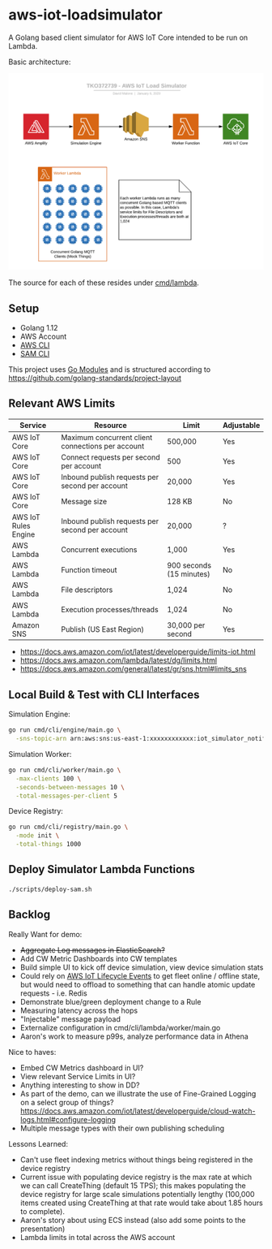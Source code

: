 # aws-iot-loadsimulator

A Golang based client simulator for AWS IoT Core intended to be run on Lambda.

Basic architecture:

![AWS IoT Load Simulator](./images/architecture.png "AWS IoT Load Simulator")

The source for each of these resides under [cmd/lambda](cmd/lambda).

## Setup

* Golang 1.12
* AWS Account
* [AWS CLI](https://docs.aws.amazon.com/cli/latest/userguide/cli-chap-install.html)
* [SAM CLI](https://docs.aws.amazon.com/serverless-application-model/latest/developerguide/serverless-sam-cli-install.html)

This project uses [Go Modules](https://blog.golang.org/using-go-modules) and is structured according to https://github.com/golang-standards/project-layout


## Relevant AWS Limits

Service | Resource | Limit | Adjustable
--- | --- | --- | ---
AWS IoT Core | Maximum concurrent client connections per account | 500,000 | Yes
AWS IoT Core | Connect requests per second per account | 500 | Yes
AWS IoT Core | Inbound publish requests per second per account | 20,000 | Yes
AWS IoT Core | Message size | 128 KB | No
AWS IoT Rules Engine | Inbound publish requests per second per account | 20,000 | ?
AWS Lambda | Concurrent executions | 1,000 | Yes
AWS Lambda | Function timeout | 900 seconds (15 minutes) | No
AWS Lambda | File descriptors | 1,024 | No
AWS Lambda | Execution processes/threads | 1,024 | No
Amazon SNS | Publish (US East Region) | 30,000 per second | Yes

* https://docs.aws.amazon.com/iot/latest/developerguide/limits-iot.html
* https://docs.aws.amazon.com/lambda/latest/dg/limits.html
* https://docs.aws.amazon.com/general/latest/gr/sns.html#limits_sns

## Local Build & Test with CLI Interfaces

Simulation Engine:

```bash
go run cmd/cli/engine/main.go \
  -sns-topic-arn arn:aws:sns:us-east-1:xxxxxxxxxxxx:iot_simulator_notifications
```

Simulation Worker:

```bash
go run cmd/cli/worker/main.go \
  -max-clients 100 \
  -seconds-between-messages 10 \
  -total-messages-per-client 5
```

Device Registry:

```bash
go run cmd/cli/registry/main.go \
  -mode init \
  -total-things 1000
```

## Deploy Simulator Lambda Functions

```bash
./scripts/deploy-sam.sh
```

## Backlog

Really Want for demo:
* ~~Aggregate Log messages in ElasticSearch?~~
* Add CW Metric Dashboards into CW templates
* Build simple UI to kick off device simulation, view device simulation stats
* Could rely on [AWS IoT Lifecycle Events](https://docs.aws.amazon.com/iot/latest/developerguide/life-cycle-events.html) to get fleet online / offline state, but would need to offload to something that can handle atomic update requests - i.e. Redis
* Demonstrate blue/green deployment change to a Rule
* Measuring latency across the hops
* "Injectable" message payload
* Externalize configuration in cmd/cli/lambda/worker/main.go
* Aaron's work to measure p99s, analyze performance data in Athena


Nice to haves:
* Embed CW Metrics dashboard in UI?
* View relevant Service Limits in UI?
* Anything interesting to show in DD?
* As part of the demo, can we illustrate the use of Fine-Grained Logging on a select group of things? https://docs.aws.amazon.com/iot/latest/developerguide/cloud-watch-logs.html#configure-logging
* Multiple message types with their own publishing scheduling

Lessons Learned:
* Can't use fleet indexing metrics without things being registered in the device registry
* Current issue with populating device registry is the max rate at which we can call CreateThing (default 15 TPS); this makes populating the device registry for large scale simulations potentially lengthy (100,000 items created using CreateThing at that rate would take about 1.85 hours to complete).
* Aaron's story about using ECS instead (also add some points to the presentation)
* Lambda limits in total across the AWS account
